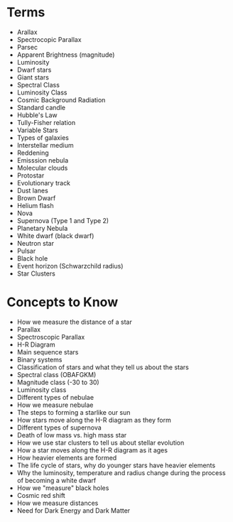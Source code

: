 # Terms
- Arallax
- Spectrocopic Parallax
- Parsec
- Apparent Brightness (magnitude)
- Luminosity
- Dwarf stars
- Giant stars
- Spectral Class
- Luminosity Class
- Cosmic Background Radiation
- Standard candle
- Hubble's Law
- Tully-Fisher relation
- Variable Stars
- Types of galaxies
- Interstellar medium
- Reddening
- Emisssion nebula
- Molecular clouds
- Protostar
- Evolutionary track
- Dust lanes
- Brown Dwarf
- Helium flash
- Nova
- Supernova (Type 1 and Type 2)
- Planetary Nebula
- White dwarf (black dwarf)
- Neutron star
- Pulsar
- Black hole
- Event horizon (Schwarzchild radius)
- Star Clusters
# Concepts to Know
- How we measure the distance of a star
- Parallax
- Spectroscopic Parallax
- H-R Diagram
- Main sequence stars
- Binary systems
- Classification of stars and what they tell us about the stars
- Spectral class (OBAFGKM)
- Magnitude class (-30 to 30)
- Luminosity class
- Different types of nebulae
- How we measure nebulae
- The steps to forming a starlike our sun
- How stars move along the H-R diagram as they form
- Different types of supernova
- Death of low mass vs. high mass star
- How we use star clusters to tell us about stellar evolution
- How a star moves along the H-R diagram as it ages
- How heavier elements are formed
- The life cycle of stars, why do younger stars have heavier elements
- Why the luminosity, temperature and radius change during the process of becoming a white dwarf
- How we "measure" black holes
- Cosmic red shift
- How we measure distances
- Need for Dark Energy and Dark Matter